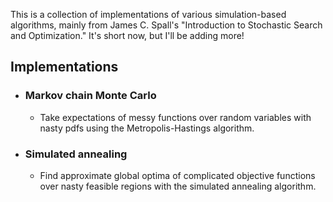 This is a collection of implementations of various simulation-based algorithms, mainly from James C. Spall's "Introduction to Stochastic Search and Optimization."
It's short now, but I'll be adding more!

## Implementations
* ### Markov chain Monte Carlo
    - Take expectations of messy functions over random variables with nasty pdfs using the Metropolis-Hastings algorithm.

* ### Simulated annealing
    - Find approximate global optima of complicated objective functions over nasty feasible regions with the simulated annealing algorithm.
